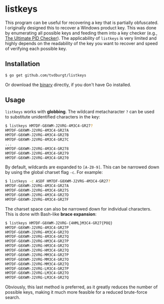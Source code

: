# listkeys

This program can be useful for recovering a key that is partially obfuscated. I
originally designed this to recover a Windows product key. This was done by
enumerating all possible keys and feeding them into a key checker (e.g., [The
Ultimate PID Checker](http://janek2012.eu/ultimate-pid-checker/)). The
applicability of `listkeys` is very limited and highly depends on the
readability of the key you want to recover and speed of verifying each possible key.

## Installation

```bash
$ go get github.com/tvdburgt/listkeys
```

Or download the [binary](http://bit.ly/listkeys) directly, if you don't have Go
installed.

## Usage 

`listkeys` works with **globbing**. The wildcard metacharacter `?` can be used
to substitute unidentified characters in the key:

```bash
$ listkeys HM7DF-G8XWM-J2VRG-4M3C4-GR27?
HM7DF-G8XWM-J2VRG-4M3C4-GR27A
HM7DF-G8XWM-J2VRG-4M3C4-GR27B
HM7DF-G8XWM-J2VRG-4M3C4-GR27C
...
HM7DF-G8XWM-J2VRG-4M3C4-GR278
HM7DF-G8XWM-J2VRG-4M3C4-GR279
HM7DF-G8XWM-J2VRG-4M3C4-GR270
```

By default, wildcards are expanded to `[A-Z0-9]`. This can be narrowed down by
using the global charset flag `-c`. For example:

```bash
$ listkeys -c ASDF HM7DF-G8XWM-J2VRG-4M3C4-GR27?
HM7DF-G8XWM-J2VRG-4M3C4-GR27A
HM7DF-G8XWM-J2VRG-4M3C4-GR27S
HM7DF-G8XWM-J2VRG-4M3C4-GR27D
HM7DF-G8XWM-J2VRG-4M3C4-GR27F
```

The charset space can also be narrowed down for individual characters. This is
done with Bash-like **brace expansion**:

```bash
$ listkeys HM7DF-G8XWM-J2VRG-{4HML}M3C4-GR27{POQ}
HM7DF-G8XWM-J2VRG-4M3C4-GR27P
HM7DF-G8XWM-J2VRG-4M3C4-GR27O
HM7DF-G8XWM-J2VRG-4M3C4-GR27Q
HM7DF-G8XWM-J2VRG-HM3C4-GR27P
HM7DF-G8XWM-J2VRG-HM3C4-GR27O
HM7DF-G8XWM-J2VRG-HM3C4-GR27Q
HM7DF-G8XWM-J2VRG-MM3C4-GR27P
HM7DF-G8XWM-J2VRG-MM3C4-GR27O
HM7DF-G8XWM-J2VRG-MM3C4-GR27Q
HM7DF-G8XWM-J2VRG-LM3C4-GR27P
HM7DF-G8XWM-J2VRG-LM3C4-GR27O
HM7DF-G8XWM-J2VRG-LM3C4-GR27Q
```

Obviously, this last method is preferred, as it greatly reduces the number of
possible keys, making it much more feasible for a reduced brute-force search.
